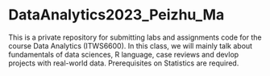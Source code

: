 # DataAnalytics2023_Peizhu_Ma
This is a private repository for submitting labs and assignments code for the course Data Analytics (ITWS6600). 
In this class, we will mainly talk about fundamentals of data sciences, R language, case reviews and devlop projects with real-world data.
Prerequisites on Statistics are required.
